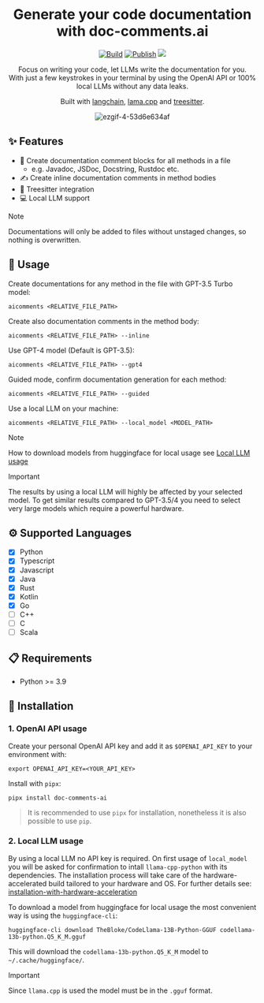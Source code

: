 <div align="center">

# Generate your code documentation with doc-comments.ai

[![Build](https://github.com/fynnfluegge/doc-comments.ai/actions/workflows/build.yaml/badge.svg)](https://github.com/fynnfluegge/doc-comments.ai/actions/workflows/build.yaml)
[![Publish](https://github.com/fynnfluegge/doc-comments.ai/actions/workflows/publish.yaml/badge.svg)](https://github.com/fynnfluegge/doc-comments.ai/actions/workflows/publish.yaml)
<img src="https://img.shields.io/badge/License-MIT-green.svg"/>
</a>

</div>

<div align="center">

Focus on writing your code, let LLMs write the documentation for you.  
With just a few keystrokes in your terminal by using the OpenAI API or 100% local LLMs without any data leaks.

Built with [langchain](https://github.com/langchain-ai/langchain), [lama.cpp](https://github.com/ggerganov/llama.cpp) and [treesitter](https://github.com/tree-sitter/tree-sitter).

![ezgif-4-53d6e634af](https://github.com/fynnfluegge/doc-comments.ai/assets/16321871/8f2756cb-36f9-43c6-94b1-658b89b49786)

</div>

## ✨ Features

- 📝 Create documentation comment blocks for all methods in a file
  - e.g. Javadoc, JSDoc, Docstring, Rustdoc etc.
- ✍️ Create inline documentation comments in method bodies
- 🌳 Treesitter integration
- 💻 Local LLM support

> [!NOTE]  
> Documentations will only be added to files without unstaged changes, so nothing is overwritten.

## 🚀 Usage

Create documentations for any method in the file with GPT-3.5 Turbo model:

```
aicomments <RELATIVE_FILE_PATH>
```

Create also documentation comments in the method body:

```
aicomments <RELATIVE_FILE_PATH> --inline
```

Use GPT-4 model (Default is GPT-3.5):

```
aicomments <RELATIVE_FILE_PATH> --gpt4
```

Guided mode, confirm documentation generation for each method:

```
aicomments <RELATIVE_FILE_PATH> --guided
```

Use a local LLM on your machine:

```
aicomments <RELATIVE_FILE_PATH> --local_model <MODEL_PATH>
```

> [!NOTE]  
> How to download models from huggingface for local usage see [Local LLM usage](Readme.md#2-local-llm-usage)
 
> [!IMPORTANT]  
> The results by using a local LLM will highly be affected by your selected model. To get similar results compared to GPT-3.5/4 you need to select very large models which require a powerful hardware.

## ⚙️ Supported Languages

- [x] Python
- [x] Typescript
- [x] Javascript
- [x] Java
- [x] Rust
- [x] Kotlin
- [x] Go
- [ ] C++
- [ ] C
- [ ] Scala

## 📋 Requirements

- Python >= 3.9

## 🔧 Installation

### 1. OpenAI API usage

Create your personal OpenAI API key and add it as `$OPENAI_API_KEY` to your environment with:

```
export OPENAI_API_KEY=<YOUR_API_KEY>
```

Install with `pipx`:

```
pipx install doc-comments-ai
```

> It is recommended to use `pipx` for installation, nonetheless it is also possible to use `pip`.

### 2. Local LLM usage

By using a local LLM no API key is required. On first usage of `local_model` you will be asked for confirmation to intall `llama-cpp-python` with its dependencies.
The installation process will take care of the hardware-accelerated build tailored to your hardware and OS. For further details see:
[installation-with-hardware-acceleration](https://github.com/abetlen/llama-cpp-python#installation-with-hardware-acceleration)

To download a model from huggingface for local usage the most convenient way is using the `huggingface-cli`:
```
huggingface-cli download TheBloke/CodeLlama-13B-Python-GGUF codellama-13b-python.Q5_K_M.gguf
```
This will download the `codellama-13b-python.Q5_K_M` model to `~/.cache/huggingface/`. 

> [!IMPORTANT]  
> Since `llama.cpp` is used the model must be in the `.gguf` format.
